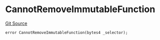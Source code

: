 # CannotRemoveImmutableFunction
[Git Source](https://github.com/thrackle-io/tron/blob/e8b36a3b12094b00c1b143dd36d9acbc1f486a67/src/client/token/handler/diamond/HandlerDiamondLib.sol)


```solidity
error CannotRemoveImmutableFunction(bytes4 _selector);
```

